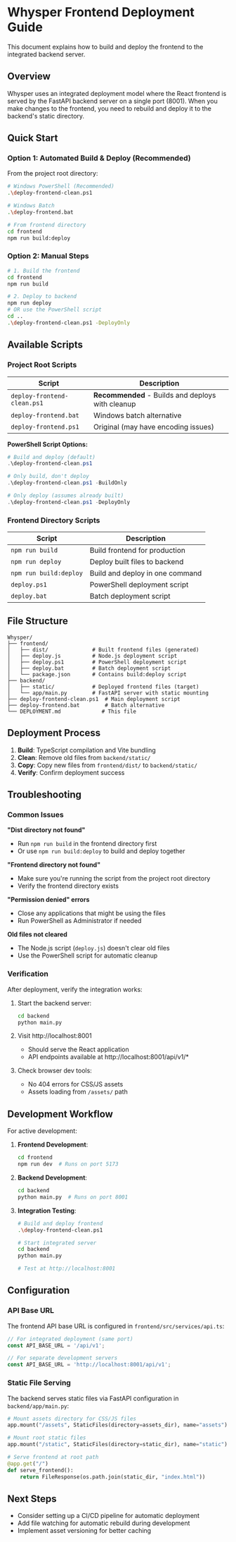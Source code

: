 # Whysper Frontend Deployment Guide

This document explains how to build and deploy the frontend to the integrated backend server.

## Overview

Whysper uses an integrated deployment model where the React frontend is served by the FastAPI backend server on a single port (8001). When you make changes to the frontend, you need to rebuild and deploy it to the backend's static directory.

## Quick Start

### Option 1: Automated Build & Deploy (Recommended)

From the project root directory:

```bash
# Windows PowerShell (Recommended)
.\deploy-frontend-clean.ps1

# Windows Batch
.\deploy-frontend.bat

# From frontend directory
cd frontend
npm run build:deploy
```

### Option 2: Manual Steps

```bash
# 1. Build the frontend
cd frontend
npm run build

# 2. Deploy to backend
npm run deploy
# OR use the PowerShell script
cd ..
.\deploy-frontend-clean.ps1 -DeployOnly
```

## Available Scripts

### Project Root Scripts

| Script | Description |
|--------|-------------|
| `deploy-frontend-clean.ps1` | **Recommended** - Builds and deploys with cleanup |
| `deploy-frontend.bat` | Windows batch alternative |
| `deploy-frontend.ps1` | Original (may have encoding issues) |

**PowerShell Script Options:**
```powershell
# Build and deploy (default)
.\deploy-frontend-clean.ps1

# Only build, don't deploy
.\deploy-frontend-clean.ps1 -BuildOnly

# Only deploy (assumes already built)
.\deploy-frontend-clean.ps1 -DeployOnly
```

### Frontend Directory Scripts

| Script | Description |
|--------|-------------|
| `npm run build` | Build frontend for production |
| `npm run deploy` | Deploy built files to backend |
| `npm run build:deploy` | Build and deploy in one command |
| `deploy.ps1` | PowerShell deployment script |
| `deploy.bat` | Batch deployment script |

## File Structure

```
Whysper/
├── frontend/
│   ├── dist/              # Built frontend files (generated)
│   ├── deploy.js          # Node.js deployment script
│   ├── deploy.ps1         # PowerShell deployment script  
│   ├── deploy.bat         # Batch deployment script
│   └── package.json       # Contains build:deploy script
├── backend/
│   ├── static/            # Deployed frontend files (target)
│   └── app/main.py        # FastAPI server with static mounting
├── deploy-frontend-clean.ps1  # Main deployment script
├── deploy-frontend.bat        # Batch alternative
└── DEPLOYMENT.md             # This file
```

## Deployment Process

1. **Build**: TypeScript compilation and Vite bundling
2. **Clean**: Remove old files from `backend/static/`
3. **Copy**: Copy new files from `frontend/dist/` to `backend/static/`
4. **Verify**: Confirm deployment success

## Troubleshooting

### Common Issues

**"Dist directory not found"**
- Run `npm run build` in the frontend directory first
- Or use `npm run build:deploy` to build and deploy together

**"Frontend directory not found"**
- Make sure you're running the script from the project root directory
- Verify the frontend directory exists

**"Permission denied" errors**
- Close any applications that might be using the files
- Run PowerShell as Administrator if needed

**Old files not cleared**
- The Node.js script (`deploy.js`) doesn't clear old files
- Use the PowerShell script for automatic cleanup

### Verification

After deployment, verify the integration works:

1. Start the backend server:
   ```bash
   cd backend
   python main.py
   ```

2. Visit http://localhost:8001
   - Should serve the React application
   - API endpoints available at http://localhost:8001/api/v1/*

3. Check browser dev tools:
   - No 404 errors for CSS/JS assets
   - Assets loading from `/assets/` path

## Development Workflow

For active development:

1. **Frontend Development**:
   ```bash
   cd frontend
   npm run dev  # Runs on port 5173
   ```

2. **Backend Development**:
   ```bash
   cd backend
   python main.py  # Runs on port 8001
   ```

3. **Integration Testing**:
   ```bash
   # Build and deploy frontend
   .\deploy-frontend-clean.ps1
   
   # Start integrated server
   cd backend
   python main.py
   
   # Test at http://localhost:8001
   ```

## Configuration

### API Base URL

The frontend API base URL is configured in `frontend/src/services/api.ts`:

```typescript
// For integrated deployment (same port)
const API_BASE_URL = '/api/v1';

// For separate development servers
const API_BASE_URL = 'http://localhost:8001/api/v1';
```

### Static File Serving

The backend serves static files via FastAPI configuration in `backend/app/main.py`:

```python
# Mount assets directory for CSS/JS files
app.mount("/assets", StaticFiles(directory=assets_dir), name="assets")

# Mount root static files
app.mount("/static", StaticFiles(directory=static_dir), name="static")

# Serve frontend at root path
@app.get("/")
def serve_frontend():
    return FileResponse(os.path.join(static_dir, "index.html"))
```

## Next Steps

- Consider setting up a CI/CD pipeline for automatic deployment
- Add file watching for automatic rebuild during development
- Implement asset versioning for better caching